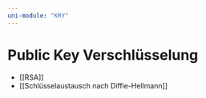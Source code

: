 ```yaml
---
uni-module: "KRY"
---
```


# Public Key Verschlüsselung

- [[RSA]]
- [[Schlüsselaustausch nach Diffie-Hellmann]]

